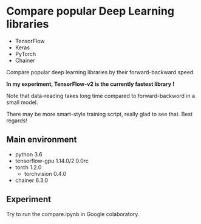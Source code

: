 # Compare popular Deep Learning libraries
- TensorFlow
- Keras
- PyTorch
- Chainer

Compare popular deep learning libraries by their forward-backward speed.

**In my experiment, TensorFlow-v2 is the currently fastest library !**

Note that data-reading takes long time compared to forward-backword in a small model.

There may be more smart-style training script, really glad to see that. Best regards!

## Main environment
- python 3.6
- tensorflow-gpu 1.14.0/2.0.0rc
- torch 1.2.0
  - torchvision 0.4.0
- chainer 6.3.0
  
## Experiment
Try to run the compare.ipynb in Google colaboratory.
